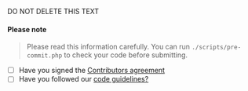 DO NOT DELETE THIS TEXT

#### Please note

> Please read this information carefully. You can run `./scripts/pre-commit.php` to check your code before submitting.

- [ ] Have you signed the [Contributors agreement](http://docs.librenms.org/General/Contributing/)
- [ ] Have you followed our [code guidelines?](http://docs.librenms.org/Developing/Code-Guidelines/)
